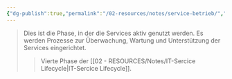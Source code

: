 ```yaml
---
{"dg-publish":true,"permalink":"/02-resources/notes/service-betrieb/","tags":["GFN/LF06"]}
---
```


>Dies ist die Phase, in der die Services aktiv genutzt werden. Es werden Prozesse zur Überwachung, Wartung und Unterstützung der Services eingerichtet.
>>Vierte Phase der [[02 - RESOURCES/Notes/IT-Sercice Lifecycle\|IT-Sercice Lifecycle]].